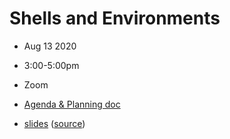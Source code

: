 # Shells and Environments
- Aug  13 2020
- 3:00-5:00pm
- Zoom

- [Agenda & Planning doc](https://docs.google.com/document/d/1oNgZGUqB6Go0mkrLwiVBtq7nu-zrVvaJRqxT5QKVzkg/edit)
- [slides](https://flatironinstitute.github.io/learn-sciware-dev/10_EnvShell/slides.html) ([source](main.md))
